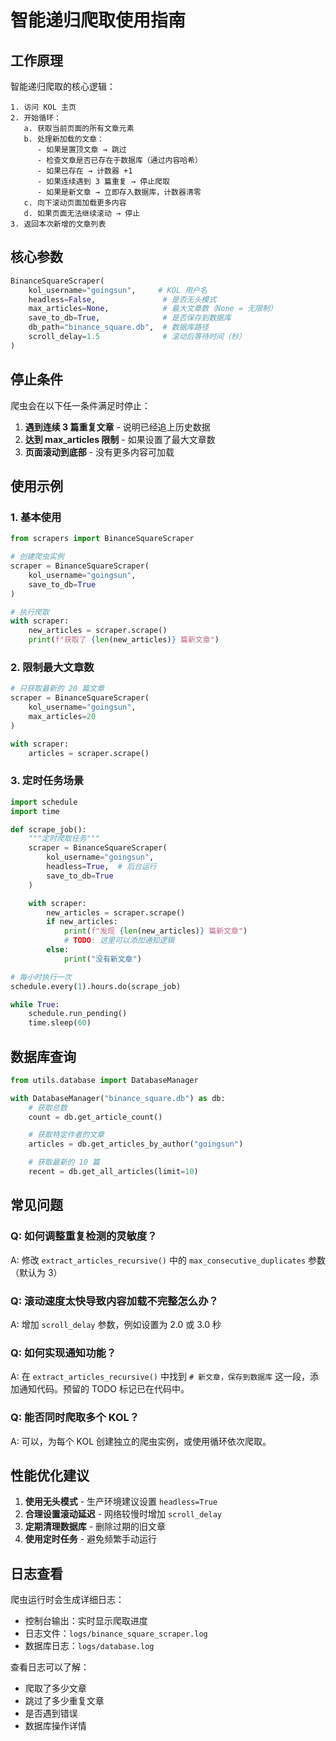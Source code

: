# 智能递归爬取使用指南

## 工作原理

智能递归爬取的核心逻辑：

```
1. 访问 KOL 主页
2. 开始循环：
   a. 获取当前页面的所有文章元素
   b. 处理新加载的文章：
      - 如果是置顶文章 → 跳过
      - 检查文章是否已存在于数据库（通过内容哈希）
      - 如果已存在 → 计数器 +1
      - 如果连续遇到 3 篇重复 → 停止爬取
      - 如果是新文章 → 立即存入数据库，计数器清零
   c. 向下滚动页面加载更多内容
   d. 如果页面无法继续滚动 → 停止
3. 返回本次新增的文章列表
```

## 核心参数

```python
BinanceSquareScraper(
    kol_username="goingsun",     # KOL 用户名
    headless=False,               # 是否无头模式
    max_articles=None,            # 最大文章数（None = 无限制）
    save_to_db=True,              # 是否保存到数据库
    db_path="binance_square.db",  # 数据库路径
    scroll_delay=1.5              # 滚动后等待时间（秒）
)
```

## 停止条件

爬虫会在以下任一条件满足时停止：

1. **遇到连续 3 篇重复文章** - 说明已经追上历史数据
2. **达到 max_articles 限制** - 如果设置了最大文章数
3. **页面滚动到底部** - 没有更多内容可加载

## 使用示例

### 1. 基本使用

```python
from scrapers import BinanceSquareScraper

# 创建爬虫实例
scraper = BinanceSquareScraper(
    kol_username="goingsun",
    save_to_db=True
)

# 执行爬取
with scraper:
    new_articles = scraper.scrape()
    print(f"获取了 {len(new_articles)} 篇新文章")
```

### 2. 限制最大文章数

```python
# 只获取最新的 20 篇文章
scraper = BinanceSquareScraper(
    kol_username="goingsun",
    max_articles=20
)

with scraper:
    articles = scraper.scrape()
```

### 3. 定时任务场景

```python
import schedule
import time

def scrape_job():
    """定时爬取任务"""
    scraper = BinanceSquareScraper(
        kol_username="goingsun",
        headless=True,  # 后台运行
        save_to_db=True
    )

    with scraper:
        new_articles = scraper.scrape()
        if new_articles:
            print(f"发现 {len(new_articles)} 篇新文章")
            # TODO: 这里可以添加通知逻辑
        else:
            print("没有新文章")

# 每小时执行一次
schedule.every(1).hours.do(scrape_job)

while True:
    schedule.run_pending()
    time.sleep(60)
```

## 数据库查询

```python
from utils.database import DatabaseManager

with DatabaseManager("binance_square.db") as db:
    # 获取总数
    count = db.get_article_count()

    # 获取特定作者的文章
    articles = db.get_articles_by_author("goingsun")

    # 获取最新的 10 篇
    recent = db.get_all_articles(limit=10)
```

## 常见问题

### Q: 如何调整重复检测的灵敏度？

A: 修改 `extract_articles_recursive()` 中的 `max_consecutive_duplicates` 参数（默认为 3）

### Q: 滚动速度太快导致内容加载不完整怎么办？

A: 增加 `scroll_delay` 参数，例如设置为 2.0 或 3.0 秒

### Q: 如何实现通知功能？

A: 在 `extract_articles_recursive()` 中找到 `# 新文章，保存到数据库` 这一段，添加通知代码。预留的 TODO 标记已在代码中。

### Q: 能否同时爬取多个 KOL？

A: 可以，为每个 KOL 创建独立的爬虫实例，或使用循环依次爬取。

## 性能优化建议

1. **使用无头模式** - 生产环境建议设置 `headless=True`
2. **合理设置滚动延迟** - 网络较慢时增加 `scroll_delay`
3. **定期清理数据库** - 删除过期的旧文章
4. **使用定时任务** - 避免频繁手动运行

## 日志查看

爬虫运行时会生成详细日志：

- 控制台输出：实时显示爬取进度
- 日志文件：`logs/binance_square_scraper.log`
- 数据库日志：`logs/database.log`

查看日志可以了解：
- 爬取了多少文章
- 跳过了多少重复文章
- 是否遇到错误
- 数据库操作详情
